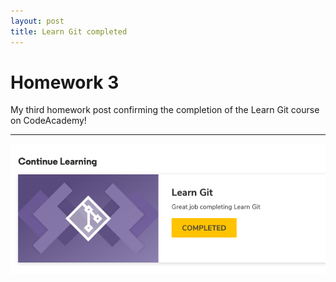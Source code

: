```yaml
---
layout: post
title: Learn Git completed
---
```


# Homework 3

My third homework post confirming the completion of the Learn Git course on CodeAcademy!
<!-- more -->



***

![Confirmation](/img/HomeworkGithub1.png)